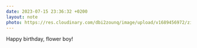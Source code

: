 ```yaml
---
date: 2023-07-15 23:36:32 +0200
layout: note
photo: https://res.cloudinary.com/dbi2zounq/image/upload/v1689456972/zi5z4zvo58incfztx5up.jpg
---
```

Happy birthday, flower boy!
